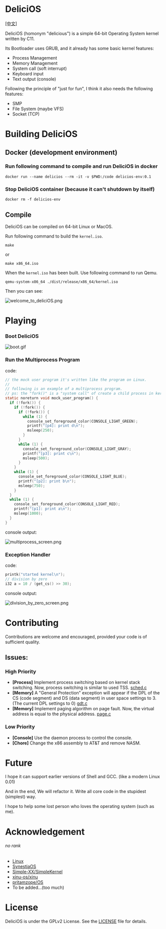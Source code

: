 # DeliciOS

[[中文]](./README.zh.md)

DeliciOS (homonym "delicious") is a simple 64-bit Operating System kernel written by C11.

Its Bootloader uses GRUB, and it already has some basic kernel features:

- Process Management
- Memory Management
- System call (soft interrupt)
- Keyboard input
- Text output (console)

Following the principle of "just for fun", I think it also needs the following features:

- SMP
- File System (maybe VFS)
- Socket (TCP)

# Building DeliciOS

## Docker (development environment)

### Run following command to compile and run DeliciOS in docker

```shell
docker run --name delicios --rm -it -v $PWD:/code delicios-env:0.1
```

### Stop DeliciOS container (because it can't shutdown by itself)

```shell
docker rm -f delicios-env
```

## Compile

DeliciOS can be compiled on 64-bit Linux or MacOS.

Run following command to build the `kernel.iso`.

```shell
make
```

or

```shell
make x86_64.iso
```

When the `kernel.iso` has been built. Use following command to run Qemu.

```shell
qemu-system-x86_64 ./dist/release/x86_64/kernel.iso
```

Then you can see:

![welcome_to_deliciOS.png](./Documentation/resources/welcome_to_deliciOS.png)

# Playing

### Boot DeliciOS

![boot.gif](./Documentation/resources/boot.gif)

### Run the Multiprocess Program

code:

```c
// the mock user program it's written like the program on Linux.
//
// following is an example of a multiprocess program.
// ps: the "fork()" is a "system call" of create a child process in kernel.
static noreturn void mock_user_program() {
  if (!fork()) {
    if (!fork()) {
      if (!fork()) {
        while (1) {
          console_set_foreground_color(CONSOLE_LIGHT_GREEN);
          printf("[p4]: print d\n");
          msleep(250);
        }
      }
      while (1) {
        console_set_foreground_color(CONSOLE_LIGHT_GRAY);
        printf("[p3]: print c\n");
        msleep(500);
      }
    }
    while (1) {
      console_set_foreground_color(CONSOLE_LIGHT_BLUE);
      printf("[p2]: print b\n");
      msleep(750);
    }
  }
  while (1) {
    console_set_foreground_color(CONSOLE_LIGHT_RED);
    printf("[p1]: print a\n");
    msleep(1000);
  }
}
```

console output:

![multiprocess_screen.png](./Documentation/resources/multiprocess_screen.png)

### Exception Handler

code:

```c
printk("started kernel\n");
// division by zero
i32 a = 10 / (get_cs() >> 30);
```

console output:

![division_by_zero_screen.png](./Documentation/resources/division_by_zero_screen.png)

# Contributing

Contributions are welcome and encouraged, provided your code is of sufficient quality.

## Issues:

### High Priority

- **[Process]** Implement process switching based on kernel stack switching. 
  Now, process switching is similar to used TSS. [sched.c](./src/kernel/sched.c)
- **[Memory]** A "General Protection" exception will appear if the DPL of the CS (code segment) and DS (data segment)
  in user space settings to 3. (The current DPL settings to 0) [gdt.c](./src/arch/x86_64/gdt.c)
- **[Memory]** Implement paging algorithm on page fault. 
  Now, the virtual address is equal to the physical address. [page.c](./src/mm/page.c)

### Low Priority

- **[Console]** Use the daemon process to control the console.
- **[Chore]** Change the x86 assembly to AT&T and remove NASM.

# Future

I hope it can support earlier versions of Shell and GCC. (like a modern Linux 0.01)

And in the end, We will refactor it. Write all core code in the stupidest (simplest) way.

I hope to help some lost person who loves the operating system (such as me).

# Acknowledgement

###### no rank

- [Linux](https://github.com/torvalds/linux)
- [SynestiaOS](https://github.com/SynestiaOS/SynestiaOS)
- [Simple-XX/SimpleKernel](https://github.com/Simple-XX/SimpleKernel)
- [xinu-os/xinu](https://github.com/xinu-os/xinu)
- [pritamzope/OS](https://github.com/pritamzope/OS)
- To be added...(too much)

# License

DeliciOS is under the GPLv2 License. See the [LICENSE](./LICENSE) file for details.

